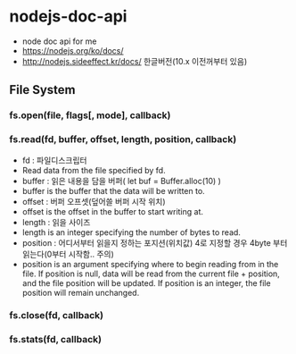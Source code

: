 # nodejs-doc-api
+ node doc api for me
+ https://nodejs.org/ko/docs/
+ http://nodejs.sideeffect.kr/docs/  한글버전(10.x 이전꺼부터 있음)


## File System

### fs.open(file, flags[, mode], callback)

### fs.read(fd, buffer, offset, length, position, callback)
+ fd : 파일디스크립터
+ Read data from the file specified by fd.
+ buffer : 읽은 내용을 담을 버퍼( let buf = Buffer.alloc(10) )
+ buffer is the buffer that the data will be written to.
+ offset : 버퍼 오프셋(덮어쓸 버퍼 시작 위치)
+ offset is the offset in the buffer to start writing at.
+ length : 읽을 사이즈
+ length is an integer specifying the number of bytes to read.
+ position : 어디서부터 읽을지 정하는 포지션(위치값) 4로 지정할 경우 4byte 부터 읽는다(0부터 시작함.. 주의)
+ position is an argument specifying where to begin reading from in the file. If position is null, data will be read from the current file + position, and the file position will be updated. If position is an integer, the file position will remain unchanged.

### fs.close(fd, callback)

### fs.stats(fd, callback)


